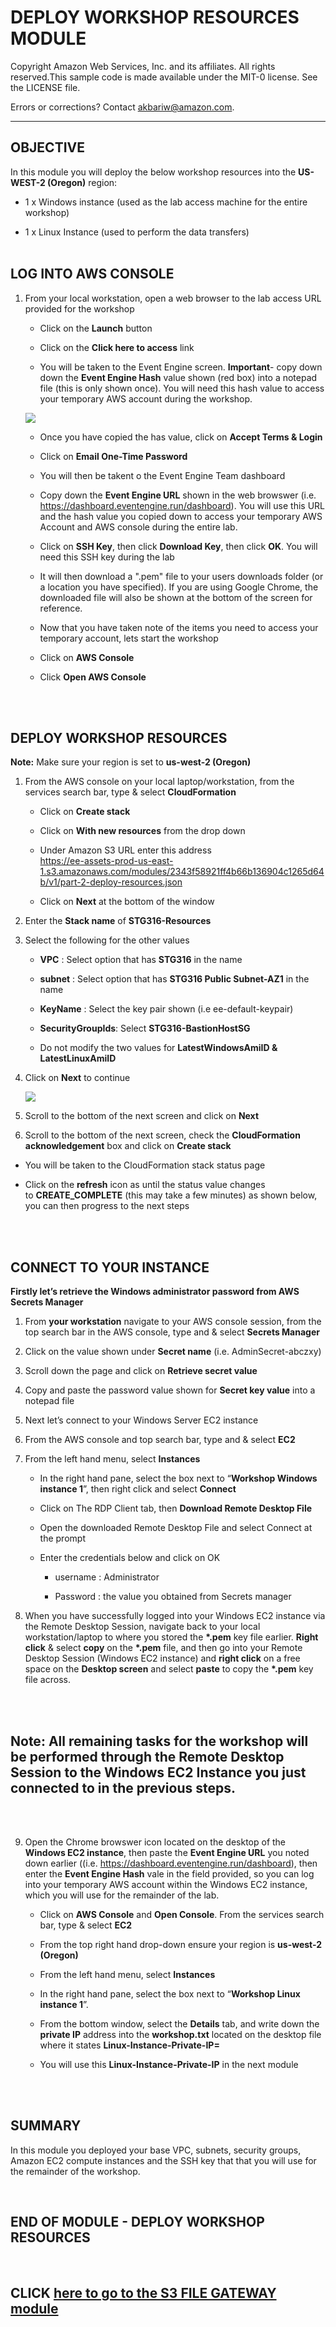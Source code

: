 DEPLOY WORKSHOP RESOURCES MODULE
================================
Copyright Amazon Web Services, Inc. and its affiliates. All rights reserved.This sample code is made available under the MIT-0 license. See the LICENSE file.

Errors or corrections? Contact akbariw@amazon.com.

-------------------------------------------------------------

  
**OBJECTIVE**
----------------

In this module you will deploy the below workshop resources into the **US-WEST-2 (Oregon)** region:

-   1 x Windows instance (used as the lab access machine for the entire workshop)

-   1 x Linux Instance (used to perform the data transfers)
<br/><br/>

**LOG INTO AWS CONSOLE**
------------------------

1.  From your local workstation, open a web browser to the lab access URL provided for the workshop
    -   Click on the **Launch** button

    -   Click on the **Click here to access** link

    -   You will be taken to the Event Engine screen. **Important**- copy down down the **Event Engine Hash** value shown (red box) into a notepad file (this is only shown once). You will need this hash value to access your temporary AWS account during the  workshop. 

    <img src="images/ee-1.PNG">

    -   Once you have copied the has value, click on **Accept Terms & Login**

    -   Click on **Email One-Time Password**

    -   You will then be takent o the Event Engine Team dashboard

    -   Copy down the **Event Engine URL** shown in the web browswer (i.e. https://dashboard.eventengine.run/dashboard). You will use this URL and the hash value you copied down to access your temporary AWS Account and AWS console during the entire lab. 

    -   Click on **SSH Key**, then click **Download Key**, then click **OK**. You will need this SSH key during the lab

    -   It will then download a ".pem" file to your users downloads folder (or a location you have specified). If you are using Google Chrome, the downloaded file will also be shown at the bottom of the screen for reference.

    -   Now that you have taken note of the items you need to access your temporary account, lets start the workshop

    -   Click on **AWS Console**

    -   Click **Open AWS Console**
    


<br/><br/>

**DEPLOY WORKSHOP RESOURCES**
-----------------------------

**Note:** Make sure your region is set to **us-west-2 (Oregon)**

1.  From the AWS console on your local laptop/workstation,
    from the services search bar, type & select **CloudFormation**

    -   Click on **Create stack**

    -   Click on **With new resources** from the drop down

    -   Under Amazon S3 URL enter this address  
        <https://ee-assets-prod-us-east-1.s3.amazonaws.com/modules/2343f58921ff4b66b136904c1265d64b/v1/part-2-deploy-resources.json>

    -   Click on **Next** at the bottom of the window

2.  Enter the **Stack name** of **STG316-Resources**

3.  Select the following for the other values

    -   **VPC** : Select option that has **STG316** in the name

    -   **subnet** : Select option that has **STG316 Public Subnet-AZ1** in the
        name

    -   **KeyName** : Select the key pair shown (i.e ee-default-keypair)

    -   **SecurityGroupIds**: Select **STG316-BastionHostSG**

    -   Do not modify the two values for **LatestWindowsAmiID &
        LatestLinuxAmiID**

4.  Click on **Next** to continue

    <img src="images/1-5.png">

5.  Scroll to the bottom of the next screen and click on **Next**

6.  Scroll to the bottom of the next screen, check the **CloudFormation
    acknowledgement** box and click on **Create stack**


-  You will be taken to the CloudFormation stack status page



-  Click on the **refresh** icon as
    until the status value changes
    to **CREATE_COMPLETE** (this may take a few minutes) as shown below,
    you can then progress to the next steps


<br/><br/>

**CONNECT TO YOUR INSTANCE**
----------------------------

**Firstly let’s retrieve the Windows administrator password from AWS Secrets
Manager**

1.  From **your workstation** navigate to your AWS console session, from the top search bar in the AWS console, type and 
    & select **Secrets Manager**

2.  Click on the value shown under **Secret name** (i.e. AdminSecret-abczxy)

3.  Scroll down the page and click on **Retrieve secret value**

4.  Copy and paste the password value shown for **Secret key value** into a notepad file

5.  Next let’s connect to your Windows Server EC2 instance

6.  From the AWS console and top search bar, type and & select **EC2**

7. From the left hand menu, select **Instances**

    -   In the right hand pane, select the box next to “**Workshop Windows
        instance 1**”, then right click and select **Connect**

    -   Click on The RDP Client tab, then **Download Remote Desktop File**

    -   Open the downloaded Remote Desktop File and select Connect at the prompt

    -   Enter the credentials below and click on OK

        -   username : Administrator

        -   Password : the value you obtained from Secrets manager

7.  When you have successfully logged into your Windows EC2 instance via the
    Remote Desktop Session, navigate back to your local workstation/laptop to
    where you stored the **\*.pem** key file earlier. **Right click** &
    select **copy** on the **\*.pem** file, and then go into your Remote Desktop
    Session (Windows EC2 instance) and **right click** on a free space on the
    **Desktop screen** and select **paste** to copy the **\*.pem** key file across.

<br/><br/>

 **Note:** All remaining tasks for the workshop will be performed through the
**Remote Desktop Session to the Windows EC2 Instance you just connected to in
the previous steps**.
----------------

<br/><br/>


9.  Open the Chrome browswer icon located on the desktop of the **Windows EC2 instance**, then paste the **Event Engine URL** you noted down earlier ((i.e. https://dashboard.eventengine.run/dashboard), then enter the **Event Engine Hash** vale in the field provided, so you can log into your temporary AWS account within the Windows EC2 instance, which you will use for the remainder of the lab. 
    

    -   Click on **AWS Console** and **Open Console**. From the services search bar, type &
        select **EC2**

    -   From the top right hand drop-down ensure your region is **us-west-2
        (Oregon)**  


    -   From the left hand menu, select **Instances**

    -   In the right hand pane, select the box next to “**Workshop Linux
        instance 1**”.

    -   From the bottom window, select the **Details** tab, and write down
        the **private IP** address into the **workshop.txt** located on the desktop file where it
        states **Linux-Instance-Private-IP=**

    -   You will use this **Linux-Instance-Private-IP** in the next module
    
        

<br/><br/>

**SUMMARY**
-----------

In this module you deployed your base VPC, subnets, security groups, Amazon
EC2 compute instances and the SSH key that that you will use for the remainder of
the workshop. 


<br>

**END OF MODULE - DEPLOY WORKSHOP RESOURCES**
-------------------


<br/>

CLICK [here to go to the S3 FILE GATEWAY module](/filegateway/README.md)
-------------------

